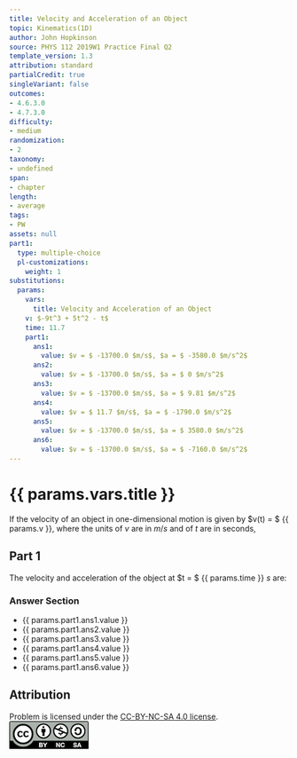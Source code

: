 ```yaml
---
title: Velocity and Acceleration of an Object
topic: Kinematics(1D)
author: John Hopkinson
source: PHYS 112 2019W1 Practice Final Q2
template_version: 1.3
attribution: standard
partialCredit: true
singleVariant: false
outcomes:
- 4.6.3.0
- 4.7.3.0
difficulty:
- medium
randomization:
- 2
taxonomy:
- undefined
span:
- chapter
length:
- average
tags:
- PW
assets: null
part1:
  type: multiple-choice
  pl-customizations:
    weight: 1
substitutions:
  params:
    vars:
      title: Velocity and Acceleration of an Object
    v: $-9t^3 + 5t^2 - t$
    time: 11.7
    part1:
      ans1:
        value: $v = $ -13700.0 $m/s$, $a = $ -3580.0 $m/s^2$
      ans2:
        value: $v = $ -13700.0 $m/s$, $a = $ 0 $m/s^2$
      ans3:
        value: $v = $ -13700.0 $m/s$, $a = $ 9.81 $m/s^2$
      ans4:
        value: $v = $ 11.7 $m/s$, $a = $ -1790.0 $m/s^2$
      ans5:
        value: $v = $ -13700.0 $m/s$, $a = $ 3580.0 $m/s^2$
      ans6:
        value: $v = $ -13700.0 $m/s$, $a = $ -7160.0 $m/s^2$
---
```

# {{ params.vars.title }}
If the velocity of an object in one-dimensional motion is given by $v(t) = $ {{ params.v }}, where the units of $v$ are in $m/s$ and of $t$ are in seconds,

## Part 1

The velocity and acceleration of the object at $t = $ {{ params.time }} $s$ are:

### Answer Section

- {{ params.part1.ans1.value }}
- {{ params.part1.ans2.value }}
- {{ params.part1.ans3.value }}
- {{ params.part1.ans4.value }}
- {{ params.part1.ans5.value }}
- {{ params.part1.ans6.value }}

## Attribution

Problem is licensed under the [CC-BY-NC-SA 4.0 license](https://creativecommons.org/licenses/by-nc-sa/4.0/).<br> ![The Creative Commons 4.0 license requiring attribution-BY, non-commercial-NC, and share-alike-SA license.](https://raw.githubusercontent.com/firasm/bits/master/by-nc-sa.png)